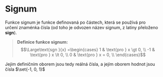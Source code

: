 # Signum
Funkce signum je funkce definovaná po částech, která se používá pro určení znaménka čísla (od toho je odvozen název signum, z latiny přeloženo **sign**).

>**Definice funkce signum:**
>$$\Large\text{sgn }{x} =\begin{cases}
>1 & \text{pro } x \gt 0, \\
>-1 & \text{pro } x \lt 0, \\
>0 & \text{pro } x = 0, \\
>\end{cases}$$

Jejím definičním oborem jsou tedy reálná čísla, a jejím oborem hodnot jsou čísla $\set{-1, 0, 1}$